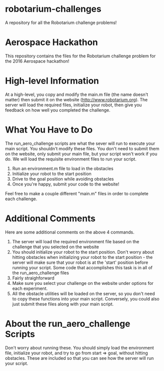 # robotarium-challenges
A repository for all the Robotarium challenge problems!

# Aerospace Hackathon

This repository contains the files for the Robotarium challenge problem for the 2016 Aerospace hackathon! 

# High-level Information 

At a high-level, you copy and modify the main.m file (the name doesn't matter) then submit it on the website (http://www.robotarium.org).  The server will load the required files, initialize your robot, then give you feedback on how well you completed the challenge.

# What You Have to Do 

The run_aero_challenge scripts are what the sever will run to execute your main script.  You shouldn't modify these files.  You don't need to submit them on the website, only submit your main file, but your script won't work if you do.  We will load the requisite environment files to run your script.  

1.  Run an environment.m file to load in the obstacles 
2.  Initialize your robot to the start position
3.  Drive to the goal position while avoiding obstacles
4.  Once you're happy, submit your code to the website! 

Feel free to make a couple different "main.m" files in order to complete each challenge.

# Additional Comments 

Here are some additional comments on the above 4 commands.

1.  The server will load the required environment file based on the challenge that you selected on the website 
2.  You should initialize your robot to the start position.  Don't worry about hitting obstacles when initializing your robot to the start position - the server will make sure that your robot is at the 'start' position before running your script.  Some code that accomplishes this task is in all of the run_aero_challenge files 
3.  Fairly straighforward
4.  Make sure you select your challenge on the website under options for each experiment.
5.  All the obstacle utilities will be loaded on the server, so you don't need to copy these functions into your main script.  Conversely, you could also just submit these files along with your main script.

# About the run_aero_challenge Scripts 

Don't worry about running these.  You should simply load the environment file, initialize your robot, and try to go from start => goal, without hitting obstacles.  These are included so that you can see how the server will run your script.
